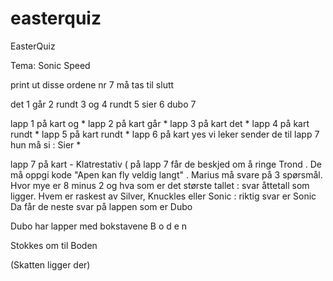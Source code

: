 # easterquiz
EasterQuiz


Tema: Sonic Speed

print ut disse ordene
nr 7 må tas til slutt

det  1
går  2
rundt  3
og 4
rundt  5
sier 6
dubo  7
 
lapp 1 på kart og  *
lapp 2 på kart går *
lapp 3 på kart det *
lapp 4 på kart rundt *
lapp 5 på kart rundt *
lapp 6 på kart yes vi leker sender de til lapp 7 hun må si : Sier *

lapp 7 på kart - Klatrestativ  (  på lapp 7 får de beskjed om å ringe Trond . De må oppgi kode "Apen kan fly veldig langt" . Marius må svare på 3 spørsmål.  Hvor mye er 8 minus 2 og hva som er det største tallet : svar åttetall som ligger.   Hvem er raskest av Silver, Knuckles eller Sonic  : riktig svar er Sonic
Da får de neste svar på lappen som er Dubo

Dubo har lapper  med bokstavene B o d e n 

Stokkes om til Boden

(Skatten ligger der)



